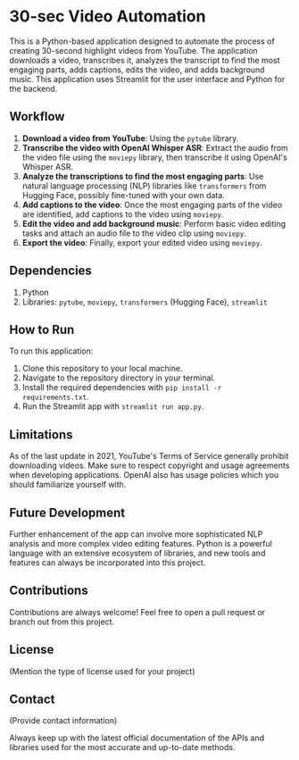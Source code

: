 
# 30-sec Video Automation

This is a Python-based application designed to automate the process of creating 30-second highlight videos from YouTube. The application downloads a video, transcribes it, analyzes the transcript to find the most engaging parts, adds captions, edits the video, and adds background music. This application uses Streamlit for the user interface and Python for the backend.

## Workflow

1. **Download a video from YouTube**: Using the `pytube` library.
2. **Transcribe the video with OpenAI Whisper ASR**: Extract the audio from the video file using the `moviepy` library, then transcribe it using OpenAI's Whisper ASR.
3. **Analyze the transcriptions to find the most engaging parts**: Use natural language processing (NLP) libraries like `transformers` from Hugging Face, possibly fine-tuned with your own data.
4. **Add captions to the video**: Once the most engaging parts of the video are identified, add captions to the video using `moviepy`.
5. **Edit the video and add background music**: Perform basic video editing tasks and attach an audio file to the video clip using `moviepy`.
6. **Export the video**: Finally, export your edited video using `moviepy`.

## Dependencies

1. Python
2. Libraries: `pytube`, `moviepy`, `transformers` (Hugging Face), `streamlit`

## How to Run

To run this application:

1. Clone this repository to your local machine.
2. Navigate to the repository directory in your terminal.
3. Install the required dependencies with `pip install -r requirements.txt`.
4. Run the Streamlit app with `streamlit run app.py`.

## Limitations

As of the last update in 2021, YouTube's Terms of Service generally prohibit downloading videos. Make sure to respect copyright and usage agreements when developing applications. OpenAI also has usage policies which you should familiarize yourself with. 

## Future Development

Further enhancement of the app can involve more sophisticated NLP analysis and more complex video editing features. Python is a powerful language with an extensive ecosystem of libraries, and new tools and features can always be incorporated into this project.

## Contributions

Contributions are always welcome! Feel free to open a pull request or branch out from this project.

## License

(Mention the type of license used for your project)

## Contact

(Provide contact information)

Always keep up with the latest official documentation of the APIs and libraries used for the most accurate and up-to-date methods.
